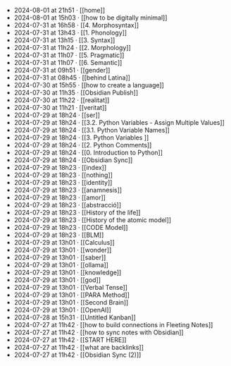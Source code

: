 - 2024-08-01 at 21h51 · [[home]]
- 2024-08-01 at 15h03 · [[how to be digitally minimal]]
- 2024-07-31 at 16h58 · [[4. Morphosyntax]]
- 2024-07-31 at 13h43 · [[1. Phonology]]
- 2024-07-31 at 13h15 · [[3. Syntax]]
- 2024-07-31 at 11h24 · [[2. Morphology]]
- 2024-07-31 at 11h07 · [[5. Pragmatic]]
- 2024-07-31 at 11h07 · [[6. Semantic]]
- 2024-07-31 at 09h51 · [[gender]]
- 2024-07-31 at 08h45 · [[behind Latina]]
- 2024-07-30 at 15h55 · [[how to create a language]]
- 2024-07-30 at 11h35 · [[Obsidian Publish]]
- 2024-07-30 at 11h22 · [[realitat]]
- 2024-07-30 at 11h21 · [[veritat]]
- 2024-07-29 at 18h24 · [[ser]]
- 2024-07-29 at 18h24 · [[3.2. Python Variables - Assign Multiple Values]]
- 2024-07-29 at 18h24 · [[3.1. Python Variable Names]]
- 2024-07-29 at 18h24 · [[3. Python Variables ]]
- 2024-07-29 at 18h24 · [[2. Python Comments]]
- 2024-07-29 at 18h24 · [[0. Introduction to Python]]
- 2024-07-29 at 18h24 · [[Obsidian Sync]]
- 2024-07-29 at 18h23 · [[index]]
- 2024-07-29 at 18h23 · [[nothing]]
- 2024-07-29 at 18h23 · [[identity]]
- 2024-07-29 at 18h23 · [[anamnesis]]
- 2024-07-29 at 18h23 · [[amor]]
- 2024-07-29 at 18h23 · [[abstracció]]
- 2024-07-29 at 18h23 · [[History of the life]]
- 2024-07-29 at 18h23 · [[History of the atomic model]]
- 2024-07-29 at 18h23 · [[CODE Model]]
- 2024-07-29 at 18h23 · [[BLM]]
- 2024-07-29 at 13h01 · [[Calculus]]
- 2024-07-29 at 13h01 · [[wonder]]
- 2024-07-29 at 13h01 · [[saber]]
- 2024-07-29 at 13h01 · [[ollama]]
- 2024-07-29 at 13h01 · [[knowledge]]
- 2024-07-29 at 13h01 · [[god]]
- 2024-07-29 at 13h01 · [[Verbal Tense]]
- 2024-07-29 at 13h01 · [[PARA Method]]
- 2024-07-29 at 13h01 · [[Second Brain]]
- 2024-07-29 at 13h01 · [[OpenAI]]
- 2024-07-28 at 15h31 · [[Untitled Kanban]]
- 2024-07-27 at 11h42 · [[how to build connections in Fleeting Notes]]
- 2024-07-27 at 11h42 · [[how to sync notes with Obsidian]]
- 2024-07-27 at 11h42 · [[START HERE]]
- 2024-07-27 at 11h42 · [[what are backlinks]]
- 2024-07-27 at 11h42 · [[Obsidian Sync (2)]]
